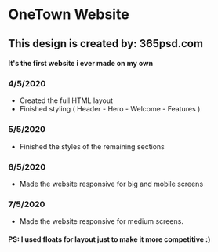 # OneTown Website
## This design is created by: 365psd.com
#### It's the first website i ever made on my own
### 4/5/2020

- Created the full HTML layout 
- Finished styling ( Header - Hero - Welcome - Features )


### 5/5/2020

- Finished the styles of the remaining sections

### 6/5/2020

- Made the website responsive for big and mobile screens

### 7/5/2020

- Made the website responsive for medium screens.


#### PS: I used floats for layout just to make it more competitive :)
